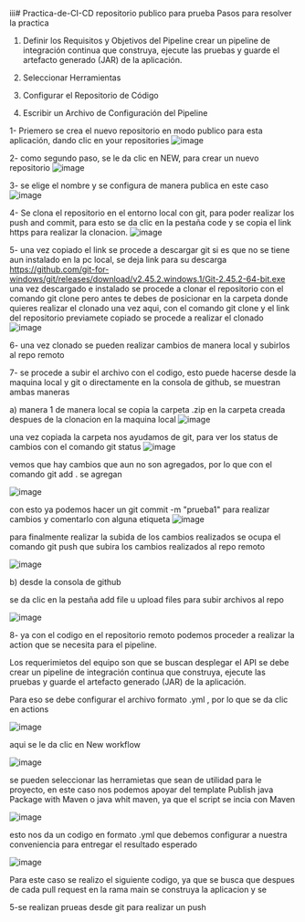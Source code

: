 iii# Practica-de-CI-CD
repositorio publico para prueba 
Pasos para resolver la practica
1. Definir los Requisitos y Objetivos del Pipeline
 crear un pipeline de integración continua que construya, ejecute las pruebas y guarde el artefacto generado (JAR) de la aplicación. 
   
3. Seleccionar Herramientas
4. Configurar el Repositorio de Código
5. Escribir un Archivo de Configuración del Pipeline




1- Priemero se crea el nuevo repositorio en modo publico para esta aplicación, dando clic en your repositories
![image](https://github.com/Mumba97/Practica-de-CI-CD/assets/121688225/b624e1cf-8837-44ee-b86f-17873676e5e5)

2- como segundo paso, se le da clic en NEW, para crear un nuevo repositorio 
![image](https://github.com/Mumba97/Practica-de-CI-CD/assets/121688225/0faad8e5-9000-4661-848c-afa3cf63612b)

3- se elige el nombre y se configura de manera publica en este caso
![image](https://github.com/Mumba97/Practica-de-CI-CD/assets/121688225/f548c834-7f81-430a-b5ee-0149e237ae7c)

4- Se clona el repositorio en el entorno local con git, para poder realizar los push and commit, para esto se da clic en la pestaña code y se copia el link https para realizar la clonacion.
![image](https://github.com/Mumba97/Practica-de-CI-CD/assets/121688225/55160ba0-7b5d-4e04-b76d-346b4b173a05)

5- una vez copiado el link se procede a descargar git si es que no se tiene aun instalado en la pc local, se deja link para su descarga 
https://github.com/git-for-windows/git/releases/download/v2.45.2.windows.1/Git-2.45.2-64-bit.exe
una vez descargado e instalado se procede a clonar el repositorio con el comando git clone 
pero antes te debes de posicionar en la carpeta donde quieres realizar el clonado
una vez aqui, con el comando git clone y el link del repositorio previamete copiado se procede a realizar el clonado 
![image](https://github.com/Mumba97/Practica-de-CI-CD/assets/121688225/c9c61ec8-a177-4aaf-922e-eab904aa7df1)

6- una vez clonado se pueden realizar cambios de manera local y subirlos al repo remoto

7- se procede a subir el archivo con el codigo, esto puede hacerse desde la maquina local y git o directamente en la consola de github, se muestran ambas maneras 

 a) manera 1
 de manera local 
   se copia la carpeta .zip en la carpeta creada despues de la clonacion en la maquina local
   ![image](https://github.com/Mumba97/Practica-de-CI-CD/assets/121688225/8975353f-ca2c-4dcf-9ef3-8455f0e39b2f)

 una vez copiada la carpeta nos ayudamos de git, para ver los status de cambios con el comando git status
 ![image](https://github.com/Mumba97/Practica-de-CI-CD/assets/121688225/7c3b358a-6d76-4a0e-be4a-62d4affc77d9)

 vemos que hay cambios que aun no son agregados, por lo que con el comando git add . se agregan 

 ![image](https://github.com/Mumba97/Practica-de-CI-CD/assets/121688225/3676865a-5822-4ea9-9987-e184c40d7956)

con esto ya podemos hacer un git commit -m "prueba1" para realizar cambios y comentarlo con alguna etiqueta
![image](https://github.com/Mumba97/Practica-de-CI-CD/assets/121688225/6684a2ff-9c15-4c96-8b03-fbd3424803c5)

para finalmente realizar la subida de los cambios realizados se ocupa el comando git push que subira los cambios realizados al repo remoto 

![image](https://github.com/Mumba97/Practica-de-CI-CD/assets/121688225/7fc7b122-f0ef-418f-9e07-701f1b9579b4)

b) desde la consola de github 

se da clic en la pestaña add file u upload files para subir archivos al repo 

![image](https://github.com/Mumba97/Practica-de-CI-CD/assets/121688225/9bc412fd-b5dc-4630-91a9-2308bf22842f)


8- ya con el codigo en el repositorio remoto podemos proceder a realizar la action que se necesita para el pipeline.

Los requerimietos del equipo son que se buscan desplegar el API se debe crear un pipeline de integración continua que construya, ejecute las
pruebas y guarde el artefacto generado (JAR) de la aplicación. 

Para eso se debe configurar el archivo formato .yml , por lo que se da clic en actions 

![image](https://github.com/Mumba97/Practica-de-CI-CD/assets/121688225/85ccdcd2-a05f-4261-957b-16717fd37498)

aqui se le da clic en New workflow 

![image](https://github.com/Mumba97/Practica-de-CI-CD/assets/121688225/11dfeb62-5166-4f9e-842a-2f4d7d3ab2f1)

se pueden seleccionar las herramietas que sean de utilidad para le proyecto, en este caso nos podemos apoyar del template Publish java Package with Maven o java whit maven, ya que el script se incia con Maven 

![image](https://github.com/Mumba97/Practica-de-CI-CD/assets/121688225/dc99aaeb-3c9c-4139-bbcd-2fa0b5c60eaa)

esto nos da un codigo en formato .yml que debemos configurar a nuestra conveniencia para entregar el resultado esperado 

![image](https://github.com/Mumba97/Practica-de-CI-CD/assets/121688225/22474140-50a2-4805-a25a-4de884e244a8)

Para este caso se realizo el siguiente codigo, ya que se busca que despues de cada pull request en la rama main se construya la aplicacion y se 










5-se realizan prueas desde git para realizar un push
